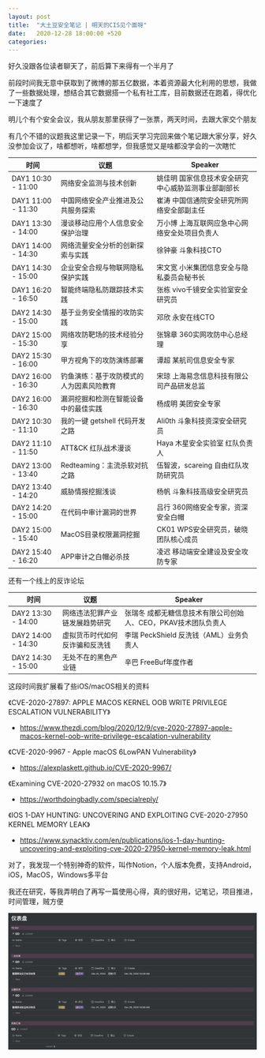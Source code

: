 ```yaml
---
layout: post
title:  "大土豆安全笔记 | 明天的CIS见个面呀"
date:   2020-12-28 18:00:00 +520
categories: 
---
```


好久没跟各位读者聊天了，前后算下来得有一个半月了

前段时间我无意中获取到了微博的那五亿数据，本着资源最大化利用的思想，我做了一些数据处理，想结合其它数据搭一个私有社工库，目前数据还在跑着，得优化一下速度了

明儿个有个安全会议，我从朋友那里获得了一张票，两天时间，去跟大家交个朋友

有几个不错的议题我这里记录一下，明后天学习完回来做个笔记跟大家分享，好久没参加会议了，啥都想听，啥都想学，但我感觉又是啥都没学会的一次瞎忙

| 时间 | 议题 | Speaker |
| - | - | - |
| DAY1 10:30 - 11:00 | 网络安全监测与技术创新 | 姚佳明 国家信息技术安全研究中心威胁监测事业部副部长 |
| DAY1 11:00 - 11:30 | 中国网络安全产业推进及公共服务探索 | 崔涛 中国信通院安全研究所网络安全部副主任 |
| DAY1 13:30 - 14:00 | 漫谈移动应用个人信息安全保护治理 | 万小博 上海互联网应急中心网络安全处项目负责人 |
| DAY1 14:00 - 14:30 | 网络流量安全分析的创新探索与实践 | 徐钟豪 斗象科技CTO |
| DAY1 14:30 - 15:00 | 企业安全合规与物联网隐私保护实践 | 宋文宽 小米集团信息安全与隐私委员会秘书长 |
| DAY1 16:20 - 16:50 | 智能终端隐私防跟踪技术实践 | 张栋 vivo千镜安全实验室安全研究员 |
| DAY2 14:30 - 15:00 | 基于业务安全情报的攻防实践 | 邓欣 永安在线CTO |
| DAY2 15:00 - 15:30 | 网络攻防靶场的技术经验分享 | 张锦章 360实网攻防中心总经理 |
| DAY2 15:30 - 16:00 | 甲方视角下的攻防演练部署 | 谭超 某航司信息安全专家 |
| DAY2 16:00 - 16:30 | 钓鱼演练：基于攻防模式的人为因素风险教育 | 宋琼 上海易念信息科技有限公司产品研发总监 |
| DAY2 16:00 - 16:30 | 漏洞挖掘和检测在智能设备中的最佳实践 | 杨成明 美团安全专家 |
| DAY2 10:30 - 11:10 | 我的一键 getshell 代码开发之路 | Ali0th 斗象科技资深安全研究员 |
| DAY2 11:10 - 11:50 | ATT&CK 红队战术漫谈 | Haya 木星安全实验室 红队负责人 |
| DAY2 13:00 - 13:40 | Redteaming：主流杀软对抗之路 | 伍智波，scareing 自由红队攻防研究员 |
| DAY2 13:40 - 14:20 | 威胁情报挖掘浅谈 | 杨帆 斗象科技高级安全研究员 |
| DAY2 14:20 - 15:00 | 在代码中审计漏洞的世界 | 吕行 360网络安全专家，资深安全白帽 |
| DAY2 15:00 - 15:40 | MacOS目录权限漏洞挖掘 | CK01 WPS安全研究员，破晓团队核心成员 |
| DAY2 15:40 - 16:20 | APP审计之白帽必杀技 | 凌迟 移动端安全建设及安全攻防专家 |

还有一个线上的反诈论坛

| 时间 | 议题 | Speaker |
| - | - | - |
| DAY2 13:30 - 14:00 | 网络违法犯罪产业链发展趋势研究 | 张瑞冬 成都无糖信息技术有限公司创始人、CEO，PKAV技术团队负责人 |
| DAY2 14:00 - 14:30 | 虚拟货币时代如何反诈骗和反洗钱 | 李瑞 PeckShield 反洗钱（AML）业务负责人 |
| DAY2 14:30 - 15:00 | 无处不在的黑色产业链 | 辛巴 FreeBuf年度作者 |

这段时间我扩展看了些iOS/macOS相关的资料

《CVE-2020-27897: APPLE MACOS KERNEL OOB WRITE PRIVILEGE ESCALATION VULNERABILITY》
- https://www.thezdi.com/blog/2020/12/9/cve-2020-27897-apple-macos-kernel-oob-write-privilege-escalation-vulnerability

《CVE-2020-9967 - Apple macOS 6LowPAN Vulnerability》
- https://alexplaskett.github.io/CVE-2020-9967/

《Examining CVE-2020-27932 on macOS 10.15.7》
- https://worthdoingbadly.com/specialreply/

《IOS 1-DAY HUNTING: UNCOVERING AND EXPLOITING CVE-2020-27950 KERNEL MEMORY LEAK》
- https://www.synacktiv.com/en/publications/ios-1-day-hunting-uncovering-and-exploiting-cve-2020-27950-kernel-memory-leak.html

对了，我发现一个特别神奇的软件，叫作Notion，个人版本免费，支持Android，iOS，MacOS，Windows多平台

我还在研究，等我弄明白了再写一篇使用心得，真的很好用，记笔记，项目推进，时间管理，贼方便

![IMAGE](/assets/resources/54741AEBE6B36EB1556A09DBCC33C296.jpg)